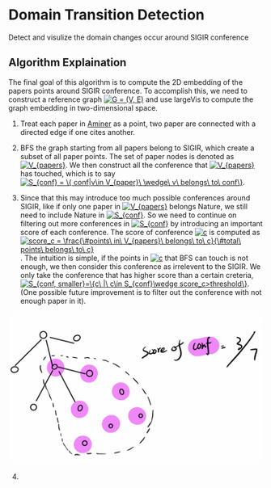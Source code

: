 # Domain Transition Detection

Detect and visulize the domain changes occur around SIGIR conference

## Algorithm Explaination

The final goal of this algorithm is to compute the 2D embedding of the papers points around SIGIR conference. To accomplish this, we need to construct a reference graph <a href="https://www.codecogs.com/eqnedit.php?latex=\inline&space;G&space;=&space;(V,&space;E)" target="_blank"><img src="https://latex.codecogs.com/gif.latex?\inline&space;G&space;=&space;(V,&space;E)" title="G = (V, E)" /></a> and use largeVis to compute the graph embedding in two-dimensional space.

1. Treat each paper in [Aminer](https://aminer.org/open-academic-graph) as a point, two paper are connected with a directed edge if one cites another.

2. BFS the graph starting from all papers belong to SIGIR, which create a subset of all paper points. The set of paper nodes is denoted as <a href="https://www.codecogs.com/eqnedit.php?latex=\inline&space;V_{papers}" target="_blank"><img src="https://latex.codecogs.com/gif.latex?\inline&space;V_{papers}" title="V_{papers}" /></a>. We then construct all the conference that <a href="https://www.codecogs.com/eqnedit.php?latex=\inline&space;V_{papers}" target="_blank"><img src="https://latex.codecogs.com/gif.latex?\inline&space;V_{papers}" title="V_{papers}" /></a> has touched, which is to say <a href="https://www.codecogs.com/eqnedit.php?latex=\inline&space;S_{conf}&space;=&space;\{&space;conf|v\in&space;V_{paper}\&space;\wedge\&space;v\&space;belongs\&space;to\&space;conf\}" target="_blank"><img src="https://latex.codecogs.com/gif.latex?\inline&space;S_{conf}&space;=&space;\{&space;conf|v\in&space;V_{paper}\&space;\wedge\&space;v\&space;belongs\&space;to\&space;conf\}" title="S_{conf} = \{ conf|v\in V_{paper}\ \wedge\ v\ belongs\ to\ conf\}" /></a>.

3. Since that this may introduce too much possible conferences around SIGIR, like if only one paper in <a href="https://www.codecogs.com/eqnedit.php?latex=\inline&space;V_{papers}" target="_blank"><img src="https://latex.codecogs.com/gif.latex?\inline&space;V_{papers}" title="V_{papers}" /></a> belongs Nature, we still need to include Nature in <a href="https://www.codecogs.com/eqnedit.php?latex=\inline&space;S_{conf}" target="_blank"><img src="https://latex.codecogs.com/gif.latex?\inline&space;S_{conf}" title="S_{conf}" /></a>. So we need to continue on filtering out more conferences in <a href="https://www.codecogs.com/eqnedit.php?latex=\inline&space;S_{conf}" target="_blank"><img src="https://latex.codecogs.com/gif.latex?\inline&space;S_{conf}" title="S_{conf}" /></a> by introducing an important score of each conference. The score of conference <a href="https://www.codecogs.com/eqnedit.php?latex=\inline&space;c" target="_blank"><img src="https://latex.codecogs.com/gif.latex?\inline&space;c" title="c" /></a> is computed as <a href="https://www.codecogs.com/eqnedit.php?latex=\inline&space;score_c&space;=&space;\frac{\&hash;points\&space;in\&space;V_{papers}\&space;belongs\&space;to\&space;c}{\&hash;total\&space;points\&space;belongs\&space;to\&space;c}" target="_blank"><img src="https://latex.codecogs.com/gif.latex?\inline&space;score_c&space;=&space;\frac{\&hash;points\&space;in\&space;V_{papers}\&space;belongs\&space;to\&space;c}{\&hash;total\&space;points\&space;belongs\&space;to\&space;c}" title="score_c = \frac{\#points\ in\ V_{papers}\ belongs\ to\ c}{\#total\ points\ belongs\ to\ c}" /></a>. The intuition is simple, if the points in <a href="https://www.codecogs.com/eqnedit.php?latex=\inline&space;c" target="_blank"><img src="https://latex.codecogs.com/gif.latex?\inline&space;c" title="c" /></a> that BFS can touch is not enough, we then consider this conference as irrelevent to the SIGIR. We only take the conference that has higher score than a certain creteria, <a href="https://www.codecogs.com/eqnedit.php?latex=\inline&space;S_{conf,&space;smaller}=\{c\&space;|\&space;c\in&space;S_{conf}\wedge&space;score_c>threshold\}" target="_blank"><img src="https://latex.codecogs.com/gif.latex?\inline&space;S_{conf,&space;smaller}=\{c\&space;|\&space;c\in&space;S_{conf}\wedge&space;score_c>threshold\}" title="S_{conf, smaller}=\{c\ |\ c\in S_{conf}\wedge score_c>threshold\}" /></a>. (One possible future improvement is to filter out the conference with not enough paper in it).

<div align="center">
<img src="image.png" width="500" style="margin-left:auto;margin-right:auto">
</div>


4. 

